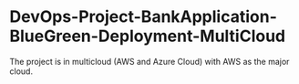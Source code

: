 # DevOps-Project-BankApplication-BlueGreen-Deployment-MultiCloud

The project is in multicloud (AWS and Azure Cloud) with AWS as the major cloud.
